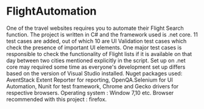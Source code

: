 # FlightAutomation
One of the travel websites requires you to automate their Flight Search function.
The project is written in C# and the framework used is .net core.
11 test cases are added, out of which 10 are UI Validation test cases which check the presence of important UI elements.
One major test cases is responsible to check the functionality of Flight lists if it is available on that day between two cities mentioned explicitly in the script.
Set up on .net core may required some time as everyone's development set up differs based on the version of Visual Studio installed.
Nuget packages used: AventStack Extent Reporter for reporting, OpenQA.Selenium for UI Automation, Nunit for test framework, Chrome and Gecko drivers for respective browsers.
Operating system : Window 7,10 etc. 
Browser recommended with this project : firefox.
